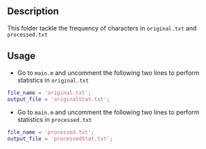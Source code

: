 ## Description

This folder tackle the frequency of characters in `original.txt` and `processed.txt`

## Usage

* Go to `main.m` and uncomment the following two lines to perform statistics in `original.txt`

```matlab
file_name = 'original.txt';
output_file = 'originalStat.txt';
```

* Go to `main.m` and uncomment the following two lines to perform statistics in `processed.txt`

```matlab
file_name = 'processed.txt';
output_file = 'processedStat.txt';
```